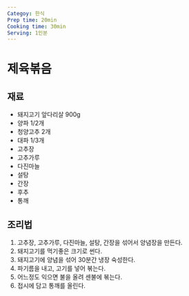 ```yaml
---
Categoy: 한식
Prep time: 20min
Cooking time: 30min
Serving: 1인분
---
```


# 제육볶음

## 재료
* 돼지고기 앞다리살 900g
* 양파 1/2개
* 청양고추 2개
* 대파 1/3개
* 고추장
* 고추가루
* 다진마늘
* 설탕
* 간장
* 후추
* 통깨

## 조리법

1. 고추장, 고추가루, 다진마늘, 설탕, 간장을 섞어서 양념장을 만든다.
2. 돼지고기를 먹기좋은 크기로 썬다.
3. 돼지고기에 양념을 섞어 30분간 냉장 숙성한다.
4. 파기름을 내고, 고기를 넣어 볶는다.
5. 어느정도 익으면 불을 올려 센불에 볶는다.
6. 접시에 담고 통깨를 올린다.